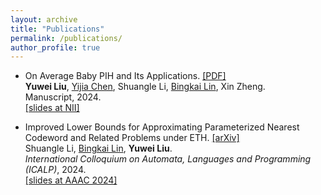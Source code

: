 ```yaml
---
layout: archive
title: "Publications"
permalink: /publications/
author_profile: true
---
```


* On Average Baby PIH and Its Applications. [\[PDF\]](https://ywliu00.github.io/files/articles/AverageBabyPIH.pdf)<br>
  **Yuwei Liu**, [Yijia Chen](https://basics.sjtu.edu.cn/~chen/), Shuangle Li, [Bingkai Lin](https://sites.google.com/site/bingkai314159), Xin Zheng.<br>
  Manuscript, 2024.<br>
  [\[slides at NII\]](http://ywliu00.github.io/files/slides/AvgBabyPIH_NII_2024.pdf)<br>

* Improved Lower Bounds for Approximating Parameterized Nearest Codeword and Related Problems under ETH. [\[arXiv\]](https://arxiv.org/abs/2402.09825)<br>
  Shuangle Li, [Bingkai Lin](https://sites.google.com/site/bingkai314159), **Yuwei Liu**.<br>
  *International Colloquium on Automata, Languages and Programming (ICALP)*, 2024.<br>
  [\[slides at AAAC 2024\]](http://ywliu00.github.io/files/slides/AAAC2024.pdf)<br>